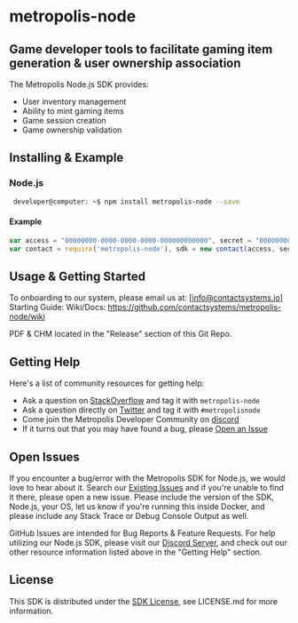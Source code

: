 # metropolis-node
## Game developer tools to facilitate gaming item generation & user ownership association

The Metropolis Node.js SDK provides:

* User inventory management
* Ability to mint gaming items
* Game session creation
* Game ownership validation

## Installing & Example

### Node.js
```sh
 developer@computer: ~$ npm install metropolis-node --save
```

#### Example
```javascript
var access = "00000000-0000-0000-0000-000000000000", secret = "00000000-0000-0000-0000-000000000000";
var contact = require('metropolis-node'), sdk = new contact(access, secret);
```

## Usage & Getting Started

To onboarding to our system, please email us at: [info@contactsystems.io]
Starting Guide: <URL HERE>
Wiki/Docs: https://github.com/contactsystems/metropolis-node/wiki

PDF & CHM located in the "Release" section of this Git Repo.

## Getting Help
Here's a list of community resources for getting help:

* Ask a question on [StackOverflow](https://stackoverflow.com/) and tag it with `metropolis-node`
* Ask a question directly on [Twitter](https://twitter.com/c0ntactsystems) and tag it with `#metropolisnode`
* Come join the Metropolis Developer Community on [discord](https://discord.gg/J9ntMyU)
* If it turns out that you may have found a bug, please [Open an Issue](support@kalorian.io)

## Open Issues
If you encounter a bug/error with the Metropolis SDK for Node.js, we would love to hear about it. Search our [Existing Issues]() and if you're unable to find it there, please open a new issue. Please include the version of the SDK, Node.js, your OS, let us know if you're running this inside Docker, and please include any Stack Trace or Debug Console Output as well.

GitHub Issues are intended for Bug Reports & Feature Requests. For help utilizing our Node.js SDK, please visit our [Discord Server](), and check out our other resource information listed above in the "Getting Help" section.

## License

This SDK is distributed under the [SDK License](), see LICENSE.md for more information.
